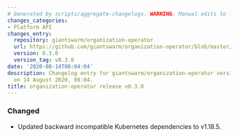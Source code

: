 ```yaml
---
# Generated by scripts/aggregate-changelogs. WARNING: Manual edits to this files will be overwritten.
changes_categories:
- Platform API
changes_entry:
  repository: giantswarm/organization-operator
  url: https://github.com/giantswarm/organization-operator/blob/master/CHANGELOG.md#030---2020-08-14
  version: 0.3.0
  version_tag: v0.3.0
date: '2020-08-14T08:04:04'
description: Changelog entry for giantswarm/organization-operator version 0.3.0, published
  on 14 August 2020, 08:04.
title: organization-operator release v0.3.0
---
```


### Changed
- Updated backward incompatible Kubernetes dependencies to v1.18.5.
